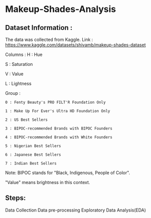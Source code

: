 # Makeup-Shades-Analysis

## Dataset Information :
The data was collected from Kaggle. Link : https://www.kaggle.com/datasets/shivamb/makeup-shades-dataset

Columns :
H : Hue

S : Saturation

V : Value

L : Lightness

Group :

    0 : Fenty Beauty's PRO FILT'R Foundation Only

    1 : Make Up For Ever's Ultra HD Foundation Only

    2 : US Best Sellers

    3 : BIPOC-recommended Brands with BIPOC Founders

    4 : BIPOC-recommended Brands with White Founders

    5 : Nigerian Best Sellers

    6 : Japanese Best Sellers

    7 : Indian Best Sellers

Note:
BIPOC stands for "Black, Indigenous, People of Color".

"Value" means brightness in this context.

## Steps:

Data Collection
Data pre-processing
Exploratory Data Analysis(EDA)
